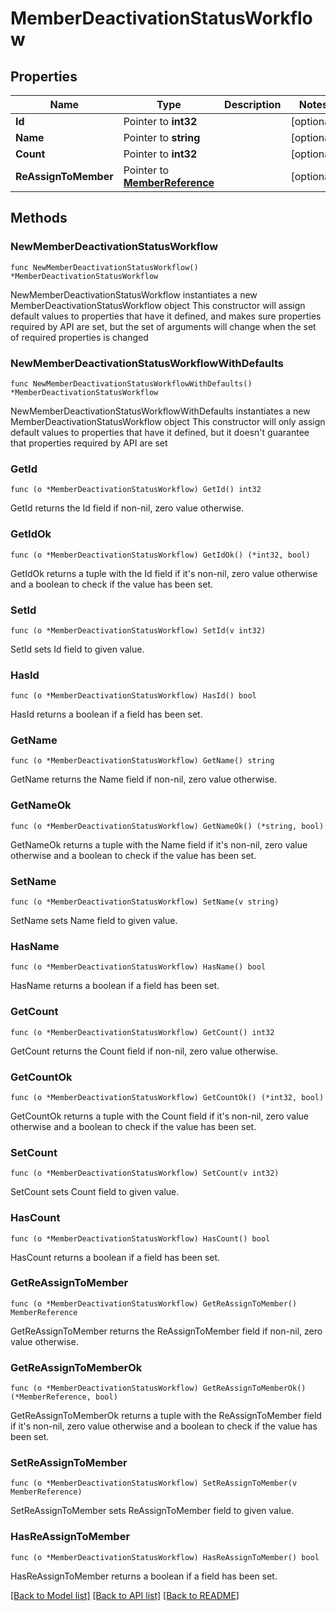 # MemberDeactivationStatusWorkflow

## Properties

Name | Type | Description | Notes
------------ | ------------- | ------------- | -------------
**Id** | Pointer to **int32** |  | [optional] 
**Name** | Pointer to **string** |  | [optional] 
**Count** | Pointer to **int32** |  | [optional] 
**ReAssignToMember** | Pointer to [**MemberReference**](MemberReference.md) |  | [optional] 

## Methods

### NewMemberDeactivationStatusWorkflow

`func NewMemberDeactivationStatusWorkflow() *MemberDeactivationStatusWorkflow`

NewMemberDeactivationStatusWorkflow instantiates a new MemberDeactivationStatusWorkflow object
This constructor will assign default values to properties that have it defined,
and makes sure properties required by API are set, but the set of arguments
will change when the set of required properties is changed

### NewMemberDeactivationStatusWorkflowWithDefaults

`func NewMemberDeactivationStatusWorkflowWithDefaults() *MemberDeactivationStatusWorkflow`

NewMemberDeactivationStatusWorkflowWithDefaults instantiates a new MemberDeactivationStatusWorkflow object
This constructor will only assign default values to properties that have it defined,
but it doesn't guarantee that properties required by API are set

### GetId

`func (o *MemberDeactivationStatusWorkflow) GetId() int32`

GetId returns the Id field if non-nil, zero value otherwise.

### GetIdOk

`func (o *MemberDeactivationStatusWorkflow) GetIdOk() (*int32, bool)`

GetIdOk returns a tuple with the Id field if it's non-nil, zero value otherwise
and a boolean to check if the value has been set.

### SetId

`func (o *MemberDeactivationStatusWorkflow) SetId(v int32)`

SetId sets Id field to given value.

### HasId

`func (o *MemberDeactivationStatusWorkflow) HasId() bool`

HasId returns a boolean if a field has been set.

### GetName

`func (o *MemberDeactivationStatusWorkflow) GetName() string`

GetName returns the Name field if non-nil, zero value otherwise.

### GetNameOk

`func (o *MemberDeactivationStatusWorkflow) GetNameOk() (*string, bool)`

GetNameOk returns a tuple with the Name field if it's non-nil, zero value otherwise
and a boolean to check if the value has been set.

### SetName

`func (o *MemberDeactivationStatusWorkflow) SetName(v string)`

SetName sets Name field to given value.

### HasName

`func (o *MemberDeactivationStatusWorkflow) HasName() bool`

HasName returns a boolean if a field has been set.

### GetCount

`func (o *MemberDeactivationStatusWorkflow) GetCount() int32`

GetCount returns the Count field if non-nil, zero value otherwise.

### GetCountOk

`func (o *MemberDeactivationStatusWorkflow) GetCountOk() (*int32, bool)`

GetCountOk returns a tuple with the Count field if it's non-nil, zero value otherwise
and a boolean to check if the value has been set.

### SetCount

`func (o *MemberDeactivationStatusWorkflow) SetCount(v int32)`

SetCount sets Count field to given value.

### HasCount

`func (o *MemberDeactivationStatusWorkflow) HasCount() bool`

HasCount returns a boolean if a field has been set.

### GetReAssignToMember

`func (o *MemberDeactivationStatusWorkflow) GetReAssignToMember() MemberReference`

GetReAssignToMember returns the ReAssignToMember field if non-nil, zero value otherwise.

### GetReAssignToMemberOk

`func (o *MemberDeactivationStatusWorkflow) GetReAssignToMemberOk() (*MemberReference, bool)`

GetReAssignToMemberOk returns a tuple with the ReAssignToMember field if it's non-nil, zero value otherwise
and a boolean to check if the value has been set.

### SetReAssignToMember

`func (o *MemberDeactivationStatusWorkflow) SetReAssignToMember(v MemberReference)`

SetReAssignToMember sets ReAssignToMember field to given value.

### HasReAssignToMember

`func (o *MemberDeactivationStatusWorkflow) HasReAssignToMember() bool`

HasReAssignToMember returns a boolean if a field has been set.


[[Back to Model list]](../README.md#documentation-for-models) [[Back to API list]](../README.md#documentation-for-api-endpoints) [[Back to README]](../README.md)


